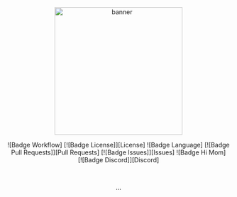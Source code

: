 <div align = center>

<img src="https://trrrrw.github.io/HI3_dialogue_share/assets/image/1685936885555-2.png" width="288" height="288" alt="banner">

<br>

![Badge Workflow] 
[![Badge License]][License] 
![Badge Language] 
[![Badge Pull Requests]][Pull Requests] 
[![Badge Issues]][Issues] 
![Badge Hi Mom]<br>
[![Badge Discord]][Discord]

<br>

...
<br>
</div>